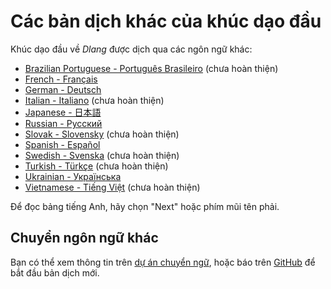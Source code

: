 # Các bản dịch khác của khúc dạo đầu

Khúc dạo đầu về *Dlang* được dịch qua các ngôn ngữ khác:

- [Brazilian Portuguese - Português Brasileiro](https://tour.dlang.org/tour/pt/welcome/welcome-to-d) (chưa hoàn thiện)
- [French - Français](https://tour.dlang.org/tour/fr/welcome/welcome-to-d)
- [German - Deutsch](https://tour.dlang.org/tour/de/welcome/welcome-to-d)
- [Italian - Italiano](https://tour.dlang.org/tour/it/welcome/welcome-to-d) (chưa hoàn thiện)
- [Japanese - 日本語](https://tour.dlang.org/tour/ja/welcome/welcome-to-d)
- [Russian - Pусский](https://tour.dlang.org/tour/ru/welcome/welcome-to-d)
- [Slovak - Slovensky](https://tour.dlang.org/tour/sk/welcome/welcome-to-d) (chưa hoàn thiện)
- [Spanish - Español](https://tour.dlang.org/tour/es/welcome/welcome-to-d)
- [Swedish - Svenska](https://tour.dlang.org/tour/sv/welcome/welcome-to-d) (chưa hoàn thiện)
- [Turkish - Türkçe](https://tour.dlang.org/tour/tr/welcome/welcome-to-d) (chưa hoàn thiện)
- [Ukrainian - Українська](https://tour.dlang.org/tour/uk/welcome/welcome-to-d)
- [Vietnamese - Tiếng Việt](https://tour.dlang.org/tour/vi/welcome/welcome-to-d) (chưa hoàn thiện)

Để đọc bảng tiếng Anh, hãy chọn "Next" hoặc phím mũi tên phải.

## Chuyển ngôn ngữ khác

Bạn có thể xem thông tin trên [dự án chuyển ngữ](https://github.com/dlang-tour),
hoặc báo trên [GitHub](https://github.com/dlang-tour/core/issues/new)
để bắt đầu bản dịch mới.
